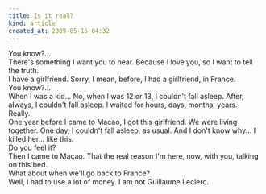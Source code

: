 ```yaml
---
title: Is it real?
kind: article
created_at: 2009-05-16 04:32
---
```


You know?\...  
There's something I want you to hear. Because I love you, so I want to tell the truth.  
I have a girlfriend. Sorry, I mean, before, I had a girlfriend, in France.  
You know?\...  
When I was a kid\... No, when I was 12 or 13, I couldn't fall asleep. After, always, I couldn't fall asleep. I waited for hours, days, months, years.  
Really.  
One year before I came to Macao, I got this girlfriend. We were living together. One day, I couldn't fall asleep, as usual. And I don't know why\... I killed her\... like this.  
Do you feel it?  
Then I came to Macao. That the real reason I'm here, now, with you, talking on this bed.  
What about when we'll go back to France?  
Well, I had to use a lot of money. I am not Guillaume Leclerc.